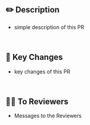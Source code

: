 ## ✏️ Description

- simple description of this PR

</br>

## 🔑 Key Changes

- key changes of this PR

</br>

## 🙏🏻 To Reviewers

- Messages to the Reviewers
